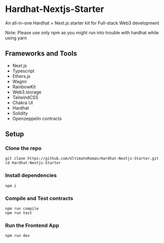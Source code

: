 # Hardhat-Nextjs-Starter

An all-in-one Hardhat + Next.js starter kit for Full-stack Web3 development

Note: Please use only npm as you might run into trouble with hardhat while using yarn

## Frameworks and Tools

- Next.js
- Typescript
- Ethers.js
- Wagmi
- RainbowKit
- Web3.storage
- TailwindCSS
- Chakra UI
- Hardhat
- Solidity
- Openzeppelin contracts

## Setup

### Clone the repo

```
git clone https://github.com/UltimateRoman/Hardhat-Nextjs-Starter.git
cd Hardhat-Nextjs-Starter
```

### Install dependencies

```
npm i
```

### Compile and Test contracts

```
npm run compile
npm run test
```

### Run the Frontend App

```
npm run dev
```
